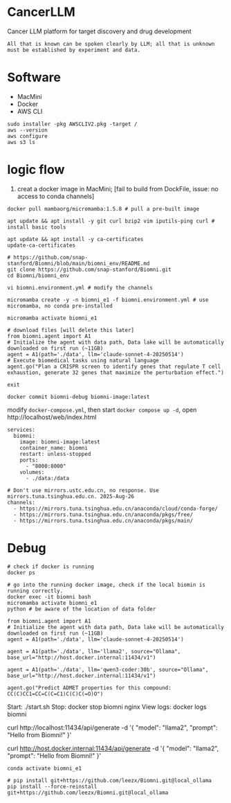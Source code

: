 # CancerLLM
Cancer LLM platform for target discovery and drug development

`All that is known can be spoken clearly by LLM; all that is unknown must be established by experiment and data.`

# Software
- MacMini
- Docker
- AWS CLI

```
sudo installer -pkg AWSCLIV2.pkg -target /
aws --version
aws configure
aws s3 ls
```

# logic flow
1. creat a docker image in MacMini; [fail to build from DockFile, issue: no access to conda channels]

```
docker pull mambaorg/micromamba:1.5.8 # pull a pre-built image

apt update && apt install -y git curl bzip2 vim iputils-ping curl # install basic tools

apt update && apt install -y ca-certificates
update-ca-certificates

# https://github.com/snap-stanford/Biomni/blob/main/biomni_env/README.md
git clone https://github.com/snap-stanford/Biomni.git
cd Biomni/biomni_env

vi biomni.environment.yml # modify the channels

micromamba create -y -n biomni_e1 -f biomni.environment.yml # use micromamba, no conda pre-installed

micromamba activate biomni_e1

# download files [will delete this later]
from biomni.agent import A1
# Initialize the agent with data path, Data lake will be automatically downloaded on first run (~11GB)
agent = A1(path='./data', llm='claude-sonnet-4-20250514')
# Execute biomedical tasks using natural language
agent.go("Plan a CRISPR screen to identify genes that regulate T cell exhaustion, generate 32 genes that maximize the perturbation effect.")

exit

docker commit biomni-debug biomni-image:latest
```

modify `docker-compose.yml`, then start `docker compose up -d`, open http://localhost/web/index.html 
```
services:
  biomni:
    image: biomni-image:latest
    container_name: biomni
    restart: unless-stopped
    ports:
      - "8000:8000"
    volumes:
      - ./data:/data
```

```
# Don't use mirrors.ustc.edu.cn, no response. Use mirrors.tuna.tsinghua.edu.cn. 2025-Aug-26
channels:
  - https://mirrors.tuna.tsinghua.edu.cn/anaconda/cloud/conda-forge/
  - https://mirrors.tuna.tsinghua.edu.cn/anaconda/pkgs/free/
  - https://mirrors.tuna.tsinghua.edu.cn/anaconda/pkgs/main/
```

# Debug
```
# check if docker is running
docker ps

# go into the running docker image, check if the local biomin is running correctly.
docker exec -it biomni bash
micromamba activate biomni_e1
python # be aware of the location of data folder

from biomni.agent import A1
# Initialize the agent with data path, Data lake will be automatically downloaded on first run (~11GB)
agent = A1(path='./data', llm='claude-sonnet-4-20250514')

agent = A1(path='./data', llm='llama2', source="Ollama", base_url="http://host.docker.internal:11434/v1")

agent = A1(path='./data', llm='qwen3-coder:30b', source="Ollama", base_url="http://host.docker.internal:11434/v1")

agent.go("Predict ADMET properties for this compound: CC(C)CC1=CC=C(C=C1)C(C)C(=O)O")
```

Start: ./start.sh
Stop: docker stop biomni nginx
View logs: docker logs biomni

curl http://localhost:11434/api/generate -d '{
  "model": "llama2",
  "prompt": "Hello from Biomni!"
}'

curl http://host.docker.internal:11434/api/generate -d '{
  "model": "llama2",
  "prompt": "Hello from Biomni!"
}'

```
conda activate biomni_e1

# pip install git+https://github.com/leezx/Biomni.git@local_ollama
pip install --force-reinstall git+https://github.com/leezx/Biomni.git@local_ollama
```
